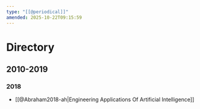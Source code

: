 ```yaml
---
type: "[[@periodical]]"
amended: 2025-10-22T09:15:59
---
```


# Directory
## 2010-2019
### 2018
- [[@Abraham2018-ah|Engineering Applications Of Artificial Intelligence]]
